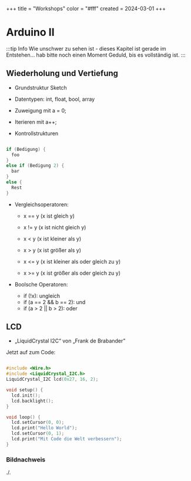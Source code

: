 +++
title = "Workshops"
color = "#fff"
created = 2024-03-01
+++

<script lang="ts">
  import Figure from '$lib/components/Figure.svelte';
</script>

# Arduino II

:::tip Info
Wie unschwer zu sehen ist - dieses Kapitel ist gerade im Entstehen... hab bitte noch einen Moment Geduld, bis es vollständig ist.
:::

## Wiederholung und Vertiefung

- Grundstruktur Sketch

- Datentypen: int, float, bool, array

- Zuweigung mit a = 0;

- Iterieren mit a++;

- Kontrollstrukturen

```c:controll.c

if (Bedigung) {
  foo
}
else if (Bedigung 2) {
  bar
}
else {
  Rest
}

```

- Vergleichsoperatoren:

  - x == y (x ist gleich y)

  - x != y (x ist nicht gleich y)

  - x < y (x ist kleiner als y)

  - x > y (x ist größer als y)

  - x <= y (x ist kleiner als oder gleich zu y)

  - x >= y (x ist größer als oder gleich zu y)

- Boolsche Operatoren:

  - if (!x): ungleich
  - if (a == 2 && b == 2): und
  - if (a > 2 || b > 2): oder

## LCD

- „LiquidCrystal I2C“ von „Frank de Brabander”

Jetzt auf zum Code:

```c:helloWorld.c

#include <Wire.h>
#include <LiquidCrystal_I2C.h>
LiquidCrystal_I2C lcd(0x27, 16, 2);

void setup() {
  lcd.init();
  lcd.backlight();
}

void loop() {
  lcd.setCursor(0, 0);
  lcd.print("Hello World");
  lcd.setCursor(0, 1);
  lcd.print("Mit Code die Welt verbessern");
}

```

### Bildnachweis

./.
